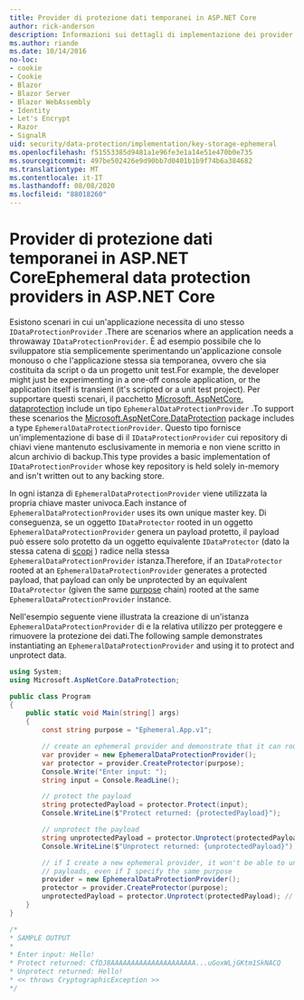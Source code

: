 ```yaml
---
title: Provider di protezione dati temporanei in ASP.NET Core
author: rick-anderson
description: Informazioni sui dettagli di implementazione dei provider di protezione dati temporanei ASP.NET Core.
ms.author: riande
ms.date: 10/14/2016
no-loc:
- cookie
- Cookie
- Blazor
- Blazor Server
- Blazor WebAssembly
- Identity
- Let's Encrypt
- Razor
- SignalR
uid: security/data-protection/implementation/key-storage-ephemeral
ms.openlocfilehash: f51553385d9481a1e96fe3e1a14e51e470b0e735
ms.sourcegitcommit: 497be502426e9d90bb7d0401b1b9f74b6a384682
ms.translationtype: MT
ms.contentlocale: it-IT
ms.lasthandoff: 08/08/2020
ms.locfileid: "88018260"
---
```

# <a name="ephemeral-data-protection-providers-in-aspnet-core"></a><span data-ttu-id="fce1a-103">Provider di protezione dati temporanei in ASP.NET Core</span><span class="sxs-lookup"><span data-stu-id="fce1a-103">Ephemeral data protection providers in ASP.NET Core</span></span>

<a name="data-protection-implementation-key-storage-ephemeral"></a>

<span data-ttu-id="fce1a-104">Esistono scenari in cui un'applicazione necessita di uno stesso `IDataProtectionProvider` .</span><span class="sxs-lookup"><span data-stu-id="fce1a-104">There are scenarios where an application needs a throwaway `IDataProtectionProvider`.</span></span> <span data-ttu-id="fce1a-105">È ad esempio possibile che lo sviluppatore stia semplicemente sperimentando un'applicazione console monouso o che l'applicazione stessa sia temporanea, ovvero che sia costituita da script o da un progetto unit test.</span><span class="sxs-lookup"><span data-stu-id="fce1a-105">For example, the developer might just be experimenting in a one-off console application, or the application itself is transient (it's scripted or a unit test project).</span></span> <span data-ttu-id="fce1a-106">Per supportare questi scenari, il pacchetto [Microsoft. AspNetCore. dataprotection](https://www.nuget.org/packages/Microsoft.AspNetCore.DataProtection/) include un tipo `EphemeralDataProtectionProvider` .</span><span class="sxs-lookup"><span data-stu-id="fce1a-106">To support these scenarios the [Microsoft.AspNetCore.DataProtection](https://www.nuget.org/packages/Microsoft.AspNetCore.DataProtection/) package includes a type `EphemeralDataProtectionProvider`.</span></span> <span data-ttu-id="fce1a-107">Questo tipo fornisce un'implementazione di base di il `IDataProtectionProvider` cui repository di chiavi viene mantenuto esclusivamente in memoria e non viene scritto in alcun archivio di backup.</span><span class="sxs-lookup"><span data-stu-id="fce1a-107">This type provides a basic implementation of `IDataProtectionProvider` whose key repository is held solely in-memory and isn't written out to any backing store.</span></span>

<span data-ttu-id="fce1a-108">In ogni istanza di `EphemeralDataProtectionProvider` viene utilizzata la propria chiave master univoca.</span><span class="sxs-lookup"><span data-stu-id="fce1a-108">Each instance of `EphemeralDataProtectionProvider` uses its own unique master key.</span></span> <span data-ttu-id="fce1a-109">Di conseguenza, se un oggetto `IDataProtector` rooted in un oggetto `EphemeralDataProtectionProvider` genera un payload protetto, il payload può essere solo protetto da un oggetto equivalente `IDataProtector` (dato la stessa catena di [scopi](xref:security/data-protection/consumer-apis/purpose-strings#data-protection-consumer-apis-purposes) ) radice nella stessa `EphemeralDataProtectionProvider` istanza.</span><span class="sxs-lookup"><span data-stu-id="fce1a-109">Therefore, if an `IDataProtector` rooted at an `EphemeralDataProtectionProvider` generates a protected payload, that payload can only be unprotected by an equivalent `IDataProtector` (given the same [purpose](xref:security/data-protection/consumer-apis/purpose-strings#data-protection-consumer-apis-purposes) chain) rooted at the same `EphemeralDataProtectionProvider` instance.</span></span>

<span data-ttu-id="fce1a-110">Nell'esempio seguente viene illustrata la creazione di un'istanza `EphemeralDataProtectionProvider` di e la relativa utilizzo per proteggere e rimuovere la protezione dei dati.</span><span class="sxs-lookup"><span data-stu-id="fce1a-110">The following sample demonstrates instantiating an `EphemeralDataProtectionProvider` and using it to protect and unprotect data.</span></span>

```csharp
using System;
using Microsoft.AspNetCore.DataProtection;

public class Program
{
    public static void Main(string[] args)
    {
        const string purpose = "Ephemeral.App.v1";

        // create an ephemeral provider and demonstrate that it can round-trip a payload
        var provider = new EphemeralDataProtectionProvider();
        var protector = provider.CreateProtector(purpose);
        Console.Write("Enter input: ");
        string input = Console.ReadLine();

        // protect the payload
        string protectedPayload = protector.Protect(input);
        Console.WriteLine($"Protect returned: {protectedPayload}");

        // unprotect the payload
        string unprotectedPayload = protector.Unprotect(protectedPayload);
        Console.WriteLine($"Unprotect returned: {unprotectedPayload}");

        // if I create a new ephemeral provider, it won't be able to unprotect existing
        // payloads, even if I specify the same purpose
        provider = new EphemeralDataProtectionProvider();
        protector = provider.CreateProtector(purpose);
        unprotectedPayload = protector.Unprotect(protectedPayload); // THROWS
    }
}

/*
* SAMPLE OUTPUT
*
* Enter input: Hello!
* Protect returned: CfDJ8AAAAAAAAAAAAAAAAAAAAA...uGoxWLjGKtm1SkNACQ
* Unprotect returned: Hello!
* << throws CryptographicException >>
*/
```
